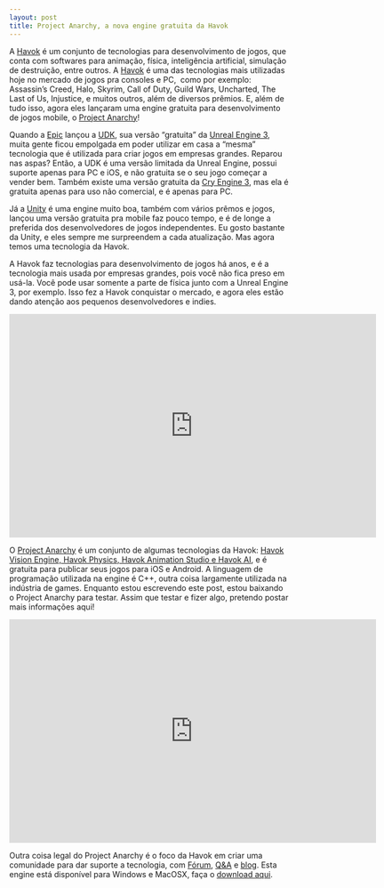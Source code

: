 ```yaml
---
layout: post
title: Project Anarchy, a nova engine gratuita da Havok
---
```


A [Havok](http://www.havok.com "Havok") é um conjunto de tecnologias para desenvolvimento de jogos, que conta com softwares para animação, física, inteligência artificial, simulação de destruição, entre outros. A [Havok](http://www.havok.com/about-havok "Havok") é uma das tecnologias mais utilizadas hoje no mercado de jogos pra consoles e PC,  como por exemplo: Assassin’s Creed, Halo, Skyrim, Call of Duty, Guild Wars, Uncharted, The Last of Us, Injustice, e muitos outros, além de diversos prêmios. E, além de tudo isso, agora eles lançaram uma engine gratuita para desenvolvimento de jogos mobile, o [Project Anarchy](http://www.projectanarchy.com/ "Project Anarchy")!

Quando a [Epic](http://epicgames.com/ "Epic") lançou a [UDK](http://www.unrealengine.com/udk/ "UDK"), sua versão “gratuita” da [Unreal Engine 3](http://www.unrealengine.com/ "Unreal"), muita gente ficou empolgada em poder utilizar em casa a “mesma” tecnologia que é utilizada para criar jogos em empresas grandes. Reparou nas aspas? Então, a UDK é uma versão limitada da Unreal Engine, possui suporte apenas para PC e iOS, e não gratuita se o seu jogo começar a vender bem. Também existe uma versão gratuita da [Cry Engine 3](http://gamedeveloper.com.br/blog/2011/08/20/cryengine-3-sdk-gameengine-gratuita-dos-criadores-de-crysis/ "CryEngine 3"), mas ela é gratuita apenas para uso não comercial, e é apenas para PC.

Já a [Unity](http://unity3d.com "Unity") é uma engine muito boa, também com vários prêmos e jogos, lançou uma versão gratuita pra mobile faz pouco tempo, e é de longe a preferida dos desenvolvedores de jogos independentes. Eu gosto bastante da Unity, e eles sempre me surpreendem a cada atualização. Mas agora temos uma tecnologia da Havok.

A Havok faz tecnologias para desenvolvimento de jogos há anos, e é a tecnologia mais usada por empresas grandes, pois você não fica preso em usá-la. Você pode usar somente a parte de física junto com a Unreal Engine 3, por exemplo. Isso fez a Havok conquistar o mercado, e agora eles estão dando atenção aos pequenos desenvolvedores e indies.

<span class="embed-youtube" style="text-align:center; display: block;"><iframe allowfullscreen="true" class="youtube-player" frameborder="0" height="402" src="http://www.youtube.com/embed/gRjCGtROkjs?version=3&rel=1&fs=1&autohide=2&showsearch=0&showinfo=1&iv_load_policy=1&wmode=transparent" type="text/html" width="660"></iframe></span>

O [Project Anarchy](http://www.projectanarchy.com/ "Project Anarchy") é um conjunto de algumas tecnologias da Havok: [Havok Vision Engine, Havok Physics, Havok Animation Studio e Havok AI](http://www.projectanarchy.com/about "About"), e é gratuita para publicar seus jogos para iOS e Android. A linguagem de programação utilizada na engine é C++, outra coisa largamente utilizada na indústria de games. Enquanto estou escrevendo este post, estou baixando o Project Anarchy para testar. Assim que testar e fizer algo, pretendo postar mais informações aqui!

<span class="embed-youtube" style="text-align:center; display: block;"><iframe allowfullscreen="true" class="youtube-player" frameborder="0" height="402" src="http://www.youtube.com/embed/019bXJtNjWc?version=3&rel=1&fs=1&autohide=2&showsearch=0&showinfo=1&iv_load_policy=1&wmode=transparent" type="text/html" width="660"></iframe></span>

Outra coisa legal do Project Anarchy é o foco da Havok em criar uma comunidade para dar suporte a tecnologia, com [Fórum](http://forum.projectanarchy.com/forum.php "Forum"), [Q&A](http://qni.projectanarchy.com/questions/index.html "Q&A") e [blog](http://www.projectanarchy.com/blogs "Blog"). Esta engine está disponível para Windows e MacOSX, faça o [download aqui](http://www.projectanarchy.com/download "Project Anarchy").
